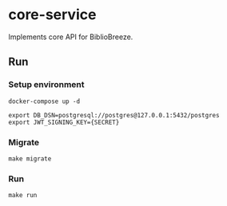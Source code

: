 # core-service

Implements core API for BiblioBreeze.

## Run

### Setup environment

```shell
docker-compose up -d

export DB_DSN=postgresql://postgres@127.0.0.1:5432/postgres
export JWT_SIGNING_KEY={SECRET}
```

### Migrate

```shell
make migrate
```

### Run

```shell
make run
```